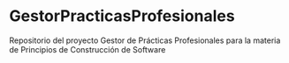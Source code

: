 # GestorPracticasProfesionales
Repositorio del proyecto Gestor de Prácticas Profesionales para la materia de Principios de Construcción de Software

